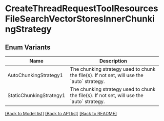 # CreateThreadRequestToolResourcesFileSearchVectorStoresInnerChunkingStrategy

## Enum Variants

| Name | Description |
|---- | -----|
| AutoChunkingStrategy1 | The chunking strategy used to chunk the file(s). If not set, will use the &#x60;auto&#x60; strategy. |
| StaticChunkingStrategy1 | The chunking strategy used to chunk the file(s). If not set, will use the &#x60;auto&#x60; strategy. |

[[Back to Model list]](../README.md#documentation-for-models) [[Back to API list]](../README.md#documentation-for-api-endpoints) [[Back to README]](../README.md)



